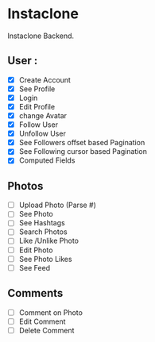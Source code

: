 # Instaclone

Instaclone Backend.

## User : 

- [X] Create Account
- [X] See Profile
- [X] Login
- [X] Edit Profile
- [X] change Avatar
- [X] Follow User
- [X] Unfollow User
- [X] See Followers offset based Pagination
- [X] See Following cursor based Pagination
- [X] Computed Fields

## Photos

- [ ] Upload Photo (Parse #)
- [ ] See Photo
- [ ] See Hashtags
- [ ] Search Photos
- [ ] Like /Unlike Photo
- [ ] Edit Photo
- [ ] See Photo Likes
- [ ] See Feed

## Comments
- [ ] Comment on Photo
- [ ] Edit Comment
- [ ] Delete Comment
